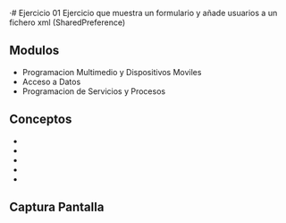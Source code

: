 ·# Ejercicio 01
Ejercicio que muestra un formulario y añade usuarios a un fichero xml (SharedPreference)

## Modulos
- Programacion Multimedio y Dispositivos Moviles
- Acceso a Datos
- Programacion de Servicios y Procesos

## Conceptos
-
-
-
-
-
## Captura Pantalla
